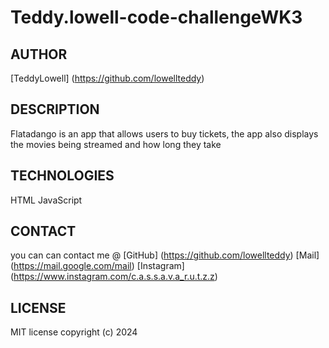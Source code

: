 # Teddy.lowell-code-challengeWK3

## AUTHOR
[TeddyLowell] (https://github.com/lowellteddy)

## DESCRIPTION
Flatadango is an app that allows users to buy tickets, the app also displays the movies being streamed and how long they take 

## TECHNOLOGIES
HTML
JavaScript

## CONTACT
 you can can contact me @
 [GitHub] (https://github.com/lowellteddy)
  [Mail]   (https://mail.google.com/mail)
   [Instagram] (https://www.instagram.com/c.a.s.s.a.v.a_r.u.t.z.z)

## LICENSE
MIT license
copyright (c)   2024
